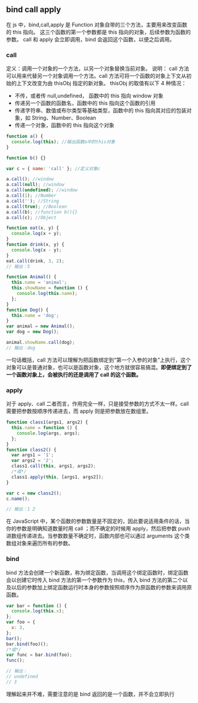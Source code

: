 ## bind call apply

在 js 中，bind,call,apply 是 Function 对象自带的三个方法，主要用来改变函数的 this 指向。
这三个函数的第一个参数都是 this 指向的对象，后续参数为函数的参数。
call 和 apply 会立即调用，bind 会返回这个函数，以便之后调用。

### call

定义：调用一个对象的一个方法，以另一个对象替换当前对象。
说明： call 方法可以用来代替另一个对象调用一个方法。call 方法可将一个函数的对象上下文从初始的上下文改变为由 thisObj 指定的新对象。
thisObj 的取值有以下 4 种情况：

- 不传，或者传 null,undefined， 函数中的 this 指向 window 对象
- 传递另一个函数的函数名，函数中的 this 指向这个函数的引用
- 传递字符串、数值或布尔类型等基础类型，函数中的 this 指向其对应的包装对象，如 String、Number、Boolean
- 传递一个对象，函数中的 this 指向这个对象

```js
function a() {
  console.log(this); //输出函数a中的this对象
}

function b() {}

var c = { name: 'call' }; //定义对象c

a.call(); //window
a.call(null); //window
a.call(undefined); //window
a.call(1); //Number
a.call(''); //String
a.call(true); //Boolean
a.call(b); //function b(){}
a.call(c); //Object

function eat(x, y) {
  console.log(x + y);
}
function drink(x, y) {
  console.log(x - y);
}
eat.call(drink, 3, 2);
// 输出：5

function Animal() {
  this.name = 'animal';
  this.showName = function () {
    console.log(this.name);
  };
}
function Dog() {
  this.name = 'dog';
}
var animal = new Animal();
var dog = new Dog();

animal.showName.call(dog);
// 输出：dog
```

一句话概括，call 方法可以理解为把函数绑定到“第一个入参的对象”上执行，这个对象可以是普通对象，也可以是函数对象，这个地方就很容易搞混。**即便绑定到了一个函数对象上，会被执行的还是调用了 call 的这个函数。**

### apply

对于 apply、call 二者而言，作用完全一样，只是接受参数的方式不太一样。call 需要把参数按顺序传递进去，而 apply 则是把参数放在数组里。

```js
function class1(args1, args2) {
  this.name = function () {
    console.log(args, args);
  };
}
function class2() {
  var args1 = '1';
  var args2 = '2';
  class1.call(this, args1, args2);
  /*或*/
  class1.apply(this, [args1, args2]);
}

var c = new class2();
c.name();

// 输出：1 2
```

在 JavaScript 中，某个函数的参数数量是不固定的，因此要说适用条件的话，当你的参数是明确知道数量时用 call ；而不确定的时候用 apply，然后把参数 push 进数组传递进去。当参数数量不确定时，函数内部也可以通过 arguments 这个类数组对象来遍历所有的参数。

### bind

bind 方法会创建一个新函数，称为绑定函数，当调用这个绑定函数时，绑定函数会以创建它时传入 bind 方法的第一个参数作为 this，传入 bind 方法的第二个以及以后的参数加上绑定函数运行时本身的参数按照顺序作为原函数的参数来调用原函数。

```js
var bar = function () {
  console.log(this.x);
};
var foo = {
  x: 3,
};
bar();
bar.bind(foo)();
/*或*/
var func = bar.bind(foo);
func();

// 输出：
// undefined
// 3
```

理解起来并不难，需要注意的是 bind 返回的是一个函数，并不会立即执行
